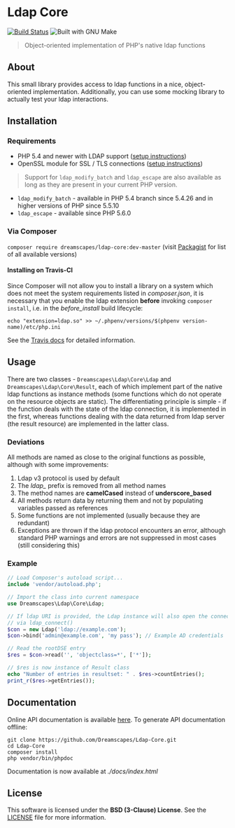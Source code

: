 # Ldap Core

[![Build Status][travis-badge]][travis-url]
![Built with GNU Make][make-badge]

> Object-oriented implementation of PHP's native ldap functions

## About

This small library provides access to ldap functions in a nice, object-oriented implementation. Additionally, you can use some mocking library to actually test your ldap interactions.

## Installation

### Requirements

 - PHP 5.4 and newer with LDAP support ([setup instructions](http://www.php.net/manual/en/ldap.installation.php))
 - OpenSSL module for SSL / TLS connections ([setup instructions](http://www.php.net/manual/en/openssl.installation.php))

> Support for `ldap_modify_batch` and `ldap_escape` are also available as long as they are present in your current PHP version.
 - `ldap_modify_batch` - available in PHP 5.4 branch since 5.4.26 and in higher versions of PHP since 5.5.10
 - `ldap_escape` -  available since PHP 5.6.0

### Via Composer

 `composer require dreamscapes/ldap-core:dev-master` (visit [Packagist](https://packagist.org/packages/Dreamscapes/ldap-core) for list of all available versions)

#### Installing on Travis-CI

Since Composer will not allow you to install a library on a system which does not meet the system requirements listed in *composer.json*, it is necessary that you enable the ldap extension **before** invoking `composer install`, i.e. in the *before_install* build lifecycle:

`echo "extension=ldap.so" >> ~/.phpenv/versions/$(phpenv version-name)/etc/php.ini`

See the [Travis docs](http://docs.travis-ci.com/user/languages/php/#Custom-PHP-configuration) for detailed information.

## Usage

There are two classes - `Dreamscapes\Ldap\Core\Ldap` and `Dreamscapes\Ldap\Core\Result`, each of which implement part of the native ldap functions as instance methods (some functions which do not operate on the resource objects are static). The differentiating principle is simple - if the function deals with the state of the ldap connection, it is implemented in the first, whereas functions dealing with the data returned from ldap server (the result resource) are implemented in the latter class.

### Deviations

All methods are named as close to the original functions as possible, although with some improvements:

1. Ldap v3 protocol is used by default
1. The *ldap_* prefix is removed from all method names
1. The method names are **camelCased** instead of **underscore_based**
1. All methods return data by returning them and not by populating variables passed as references
1. Some functions are not implemented (usually because they are redundant)
1. Exceptions are thrown if the ldap protocol encounters an error, although standard PHP warnings and errors are not suppressed in most cases (still considering this)

### Example
```php
// Load Composer's autoload script...
include 'vendor/autoload.php';

// Import the class into current namespace
use Dreamscapes\Ldap\Core\Ldap;

// If ldap URI is provided, the Ldap instance will also open the connection
// via ldap_connect()
$con = new Ldap('ldap://example.com');
$con->bind('admin@example.com', 'my pass'); // Example AD credentials

// Read the rootDSE entry
$res = $con->read('', 'objectclass=*', ['*']);

// $res is now instance of Result class
echo "Number of entries in resultset: " . $res->countEntries();
print_r($res->getEntries());
```

## Documentation

Online API documentation is available [here](http://dreamscapes.github.io/Ldap-Core). To generate API documentation offline:
```
git clone https://github.com/Dreamscapes/Ldap-Core.git
cd Ldap-Core
composer install
php vendor/bin/phpdoc
```
Documentation is now available at *./docs/index.html*

## License

This software is licensed under the **BSD (3-Clause) License**.
See the [LICENSE](LICENSE) file for more information.

[travis-badge]: https://travis-ci.org/Dreamscapes/Ldap-Core.svg
[travis-url]: https://travis-ci.org/Dreamscapes/Ldap-Core
[make-badge]: https://img.shields.io/badge/built%20with-GNU%20Make-brightgreen.svg
